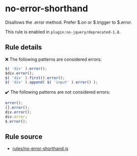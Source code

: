 # no-error-shorthand

Disallows the .error method. Prefer $.on or $.trigger to $.error.

This rule is enabled in `plugin:no-jquery/deprecated-1.8`.

## Rule details

❌ The following patterns are considered errors:
```js
$( 'div' ).error();
$div.error();
$( 'div' ).first().error();
$( 'div' ).append( $( 'input' ).error() );
```

✔️ The following patterns are not considered errors:
```js
error();
[].error();
div.error();
div.error;
$.error();
```
## Rule source

* [rules/no-error-shorthand.js](../rules/no-error-shorthand.js)
